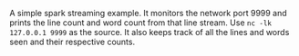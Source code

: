 A simple spark streaming example. It monitors the network port 9999
and prints the line count and word count from that line stream. Use `nc -lk
127.0.0.1 9999` as the source. It also keeps track of all the lines and
words seen and their respective counts.
